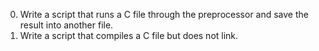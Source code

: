 0) Write a script that runs a C file through the preprocessor and save the result into another file.
1) Write a script that compiles a C file but does not link.